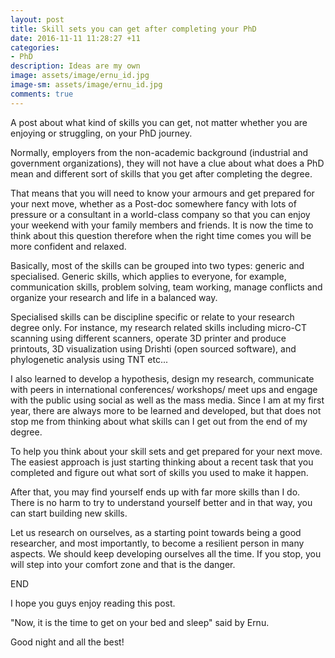```yaml
---
layout: post
title: Skill sets you can get after completing your PhD 
date: 2016-11-11 11:28:27 +11
categories:
- PhD
description: Ideas are my own  
image: assets/image/ernu_id.jpg
image-sm: assets/image/ernu_id.jpg
comments: true
---
```

A post about what kind of skills you can get, not matter whether you are enjoying or struggling, on your PhD journey.

Normally, employers from the non-academic background (industrial and government organizations), they will not have a clue about what does a PhD mean and different sort of skills that you get after completing the degree. 

That means that you will need to know your armours and get prepared for your next move, whether as a Post-doc somewhere fancy with lots of pressure or a consultant in a world-class company so that you can enjoy your weekend with your family members and friends. It is now the time to think about this question therefore when the right time comes you will be more confident and relaxed. 

Basically, most of the skills can be grouped into two types: generic and specialised. Generic skills, which applies to everyone, for example, communication skills, problem solving, team working, manage conflicts and organize your research and life in a balanced way. 


Specialised skills can be discipline specific or relate to your research degree only. For instance, my research related skills including micro-CT scanning using different scanners, operate 3D printer and produce printouts, 3D visualization using Drishti (open sourced software), and phylogenetic analysis using TNT etc...


I also learned to develop a hypothesis, design my research, communicate with peers in international conferences/ workshops/ meet ups and engage with the public using social as well as the mass media. Since I am at my first year, there are always more to be learned and developed, but that does not stop me from thinking about what skills can I get out from the end of my degree. 

To help you think about your skill sets and get prepared for your next move. The easiest approach is just starting thinking about a recent task that you completed and figure out what sort of skills you used to make it happen. 

After that, you may find yourself ends up with far more skills than I do. There is no harm to try to understand yourself better and in that way, you can start building new skills.


Let us research on ourselves, as a starting point towards being a good researcher, and most importantly, to become a resilient person in many aspects. We should keep developing ourselves all the time. If you stop, you will step into your comfort zone and that is the danger. 


END

I hope you guys enjoy reading this post. 

"Now, it is the time to get on your bed and sleep" said by Ernu. 

Good night and all the best!
